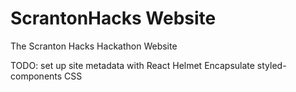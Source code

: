 # ScrantonHacks Website
The Scranton Hacks Hackathon Website


TODO:
set up site metadata with React Helmet
Encapsulate styled-components CSS

